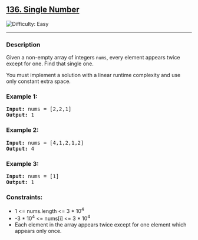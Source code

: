 <h2><a href="https://leetcode.com/problems/single-number/description/">136. Single Number</a></h2>
<img src="https://img.shields.io/badge/Difficulty-Easy-brightgreen" alt="Difficulty: Easy" />
<hr>

<h3>Description</h3>
<p>Given a non-empty array of integers <code>nums</code>, every element appears twice except for one. Find that single one.</p>
<p>You must implement a solution with a linear runtime complexity and use only constant extra space.</p>

<h3>Example 1:</h3>
<pre>
<strong>Input:</strong> nums = [2,2,1]
<strong>Output:</strong> 1
</pre>

<h3>Example 2:</h3>
<pre>
<strong>Input:</strong> nums = [4,1,2,1,2]
<strong>Output:</strong> 4
</pre>

<h3>Example 3:</h3>
<pre>
<strong>Input:</strong> nums = [1]
<strong>Output:</strong> 1
</pre>

<h3>Constraints:</h3>
<ul>
  <li>1 &lt;= nums.length &lt;= 3 * 10<sup>4</sup></li>
  <li>-3 * 10<sup>4</sup> &lt;= nums[i] &lt;= 3 * 10<sup>4</sup></li>
  <li>Each element in the array appears twice except for one element which appears only once.</li>
</ul>
